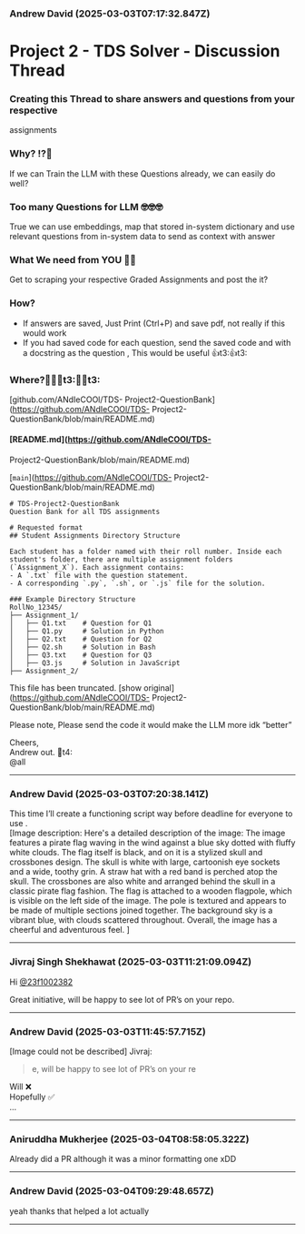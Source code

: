 ### Andrew David (2025-03-03T07:17:32.847Z)

# Project 2 - TDS Solver - Discussion Thread

### Creating this Thread to share answers and questions from your respective
assignments

### Why? :interrobang::thinking:

If we can Train the LLM with these Questions already, we can easily do well?

### Too many Questions for LLM :nerd_face::nerd_face::nerd_face:

True we can use embeddings, map that stored in-system dictionary and use
relevant questions from in-system data to send as context with answer

### What We need from YOU 🫵🏽

Get to scraping your respective Graded Assignments and post the it?

### How?

  * If answers are saved, Just Print (Ctrl+P) and save pdf, not really if this would work
  * If you had saved code for each question, send the saved code and with a docstring as the question , This would be useful :+1:t3::+1:t3:

### Where?:thinking::man_shrugging:t3::man_shrugging:t3:

[github.com/ANdIeCOOl/TDS-
Project2-QuestionBank](https://github.com/ANdIeCOOl/TDS-
Project2-QuestionBank/blob/main/README.md)

#### [README.md](https://github.com/ANdIeCOOl/TDS-
Project2-QuestionBank/blob/main/README.md)

[`main`](https://github.com/ANdIeCOOl/TDS-
Project2-QuestionBank/blob/main/README.md)

    
    
    # TDS-Project2-QuestionBank
    Question Bank for all TDS assignments
    
    # Requested format
    ## Student Assignments Directory Structure
    
    Each student has a folder named with their roll number. Inside each student's folder, there are multiple assignment folders (`Assignment_X`). Each assignment contains:
    - A `.txt` file with the question statement.
    - A corresponding `.py`, `.sh`, or `.js` file for the solution.
    
    ### Example Directory Structure
    RollNo_12345/
    ├── Assignment_1/
    │   ├── Q1.txt    # Question for Q1
    │   ├── Q1.py     # Solution in Python
    │   ├── Q2.txt    # Question for Q2
    │   ├── Q2.sh     # Solution in Bash
    │   ├── Q3.txt    # Question for Q3
    │   ├── Q3.js     # Solution in JavaScript
    ├── Assignment_2/
    

This file has been truncated. [show
original](https://github.com/ANdIeCOOl/TDS-
Project2-QuestionBank/blob/main/README.md)

Please note, Please send the code it would make the LLM more idk “better”

Cheers,  
Andrew out. :facepunch:t4:  
@all


---
### Andrew David (2025-03-03T07:20:38.141Z)

This time I’ll create a functioning script way before deadline for everyone to
use .  
[Image description: Here's a detailed description of the image: The image
features a pirate flag waving in the wind against a blue sky dotted with
fluffy white clouds. The flag itself is black, and on it is a stylized skull
and crossbones design. The skull is white with large, cartoonish eye sockets
and a wide, toothy grin. A straw hat with a red band is perched atop the
skull. The crossbones are also white and arranged behind the skull in a
classic pirate flag fashion. The flag is attached to a wooden flagpole, which
is visible on the left side of the image. The pole is textured and appears to
be made of multiple sections joined together. The background sky is a vibrant
blue, with clouds scattered throughout. Overall, the image has a cheerful and
adventurous feel. ]


---
### Jivraj Singh Shekhawat (2025-03-03T11:21:09.094Z)

Hi [@23f1002382](/u/23f1002382)

Great initiative, will be happy to see lot of PR’s on your repo.


---
### Andrew David (2025-03-03T11:45:57.715Z)

[Image could not be described] Jivraj:

> e, will be happy to see lot of PR’s on your re

Will :x:  
Hopefully :white_check_mark:  
…


---
### Aniruddha Mukherjee (2025-03-04T08:58:05.322Z)

Already did a PR although it was a minor formatting one xDD


---
### Andrew David (2025-03-04T09:29:48.657Z)

yeah thanks that helped a lot actually


---
